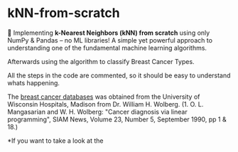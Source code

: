 # kNN-from-scratch
🧠 Implementing **k-Nearest Neighbors (kNN) from scratch** using only NumPy &amp; Pandas – no ML libraries! A simple yet powerful approach to understanding one of the fundamental machine learning algorithms. 

Afterwards using the algorithm to classify Breast Cancer Types.

All the steps in the code are commented, so it should be easy to understand whats happening.

The [breast cancer databases](https://archive.ics.uci.edu/dataset/17/breast+cancer+wisconsin+diagnostic) was obtained from the University of Wisconsin Hospitals, Madison from Dr. William H. Wolberg. 
(1. O. L. Mangasarian and W. H. Wolberg: "Cancer diagnosis via linear programming", SIAM News, Volume 23, Number 5, September 1990, pp 1 & 18.)

*If you want to take a look at the 
